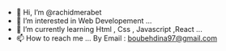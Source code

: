 - 👋 Hi, I’m @rachidmerabet
- 👀 I’m interested in Web Developement ...
- 🌱 I’m currently learning Html , Css , Javascript ,React ...
- 📫 How to reach me ... By Email : boubehdina97@gmail.com 

